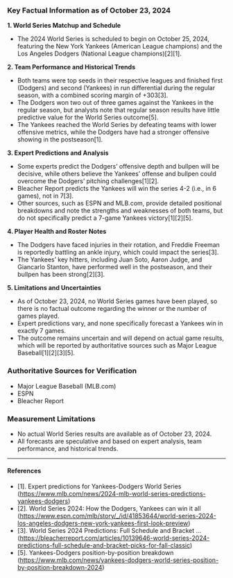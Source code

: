### Key Factual Information as of October 23, 2024

**1. World Series Matchup and Schedule**
- The 2024 World Series is scheduled to begin on October 25, 2024, featuring the New York Yankees (American League champions) and the Los Angeles Dodgers (National League champions)[2][1].

**2. Team Performance and Historical Trends**
- Both teams were top seeds in their respective leagues and finished first (Dodgers) and second (Yankees) in run differential during the regular season, with a combined scoring margin of +303[3].
- The Dodgers won two out of three games against the Yankees in the regular season, but analysts note that regular season results have little predictive value for the World Series outcome[5].
- The Yankees reached the World Series by defeating teams with lower offensive metrics, while the Dodgers have had a stronger offensive showing in the postseason[1].

**3. Expert Predictions and Analysis**
- Some experts predict the Dodgers’ offensive depth and bullpen will be decisive, while others believe the Yankees’ offense and bullpen could overcome the Dodgers’ pitching challenges[1][2].
- Bleacher Report predicts the Yankees will win the series 4-2 (i.e., in 6 games), not in 7[3].
- Other sources, such as ESPN and MLB.com, provide detailed positional breakdowns and note the strengths and weaknesses of both teams, but do not specifically predict a 7-game Yankees victory[1][2][5].

**4. Player Health and Roster Notes**
- The Dodgers have faced injuries in their rotation, and Freddie Freeman is reportedly battling an ankle injury, which could impact the series[3].
- The Yankees’ key hitters, including Juan Soto, Aaron Judge, and Giancarlo Stanton, have performed well in the postseason, and their bullpen has been strong[2][3].

**5. Limitations and Uncertainties**
- As of October 23, 2024, no World Series games have been played, so there is no factual outcome regarding the winner or the number of games played.
- Expert predictions vary, and none specifically forecast a Yankees win in exactly 7 games.
- The outcome remains uncertain and will depend on actual game results, which will be reported by authoritative sources such as Major League Baseball[1][2][3][5].

### Authoritative Sources for Verification
- Major League Baseball (MLB.com)
- ESPN
- Bleacher Report

### Measurement Limitations
- No actual World Series results are available as of October 23, 2024.
- All forecasts are speculative and based on expert analysis, team performance, and historical trends.

---

#### References
- [1]. Expert predictions for Yankees-Dodgers World Series (https://www.mlb.com/news/2024-mlb-world-series-predictions-yankees-dodgers)
- [2]. World Series 2024: How the Dodgers, Yankees can win it all (https://www.espn.com/mlb/story/_/id/41853644/world-series-2024-los-angeles-dodgers-new-york-yankees-first-look-preview)
- [3]. World Series 2024 Predictions: Full Schedule and Bracket ... (https://bleacherreport.com/articles/10139646-world-series-2024-predictions-full-schedule-and-bracket-picks-for-fall-classic)
- [5]. Yankees-Dodgers position-by-position breakdown (https://www.mlb.com/news/yankees-dodgers-world-series-position-by-position-breakdown-2024)
